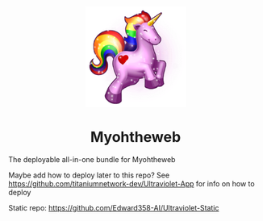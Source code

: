 <p align="center"><img src="https://raw.githubusercontent.com/Edward358-AI/Ultraviolet-Static/main/public/supercorn.gif" height="200"></p>

<h1 align="center">Myohtheweb</h1>

The deployable all-in-one bundle for Myohtheweb

Maybe add how to deploy later to this repo? See https://github.com/titaniumnetwork-dev/Ultraviolet-App for info on how to deploy

Static repo: https://github.com/Edward358-AI/Ultraviolet-Static
